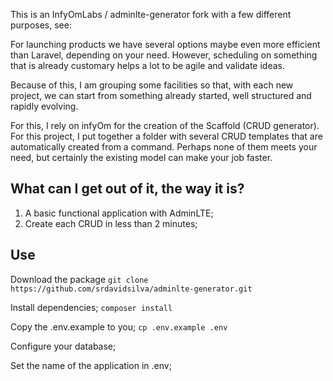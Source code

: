 This is an InfyOmLabs / adminlte-generator fork with a few different purposes, see:

For launching products we have several options maybe even more efficient than Laravel, depending on your need. However, scheduling on something that is already customary helps a lot to be agile and validate ideas.

Because of this, I am grouping some facilities so that, with each new project, we can start from something already started, well structured and rapidly evolving.

For this, I rely on infyOm for the creation of the Scaffold (CRUD generator).
For this project, I put together a folder with several CRUD templates that are automatically created from a command. Perhaps none of them meets your need, but certainly the existing model can make your job faster.

## What can I get out of it, the way it is?

1. A basic functional application with AdminLTE;
2. Create each CRUD in less than 2 minutes;

## Use
Download the package
` git clone https://github.com/srdavidsilva/adminlte-generator.git `

Install dependencies;
` composer install `

Copy the .env.example to you;
`cp .env.example .env`

Configure your database;

Set the name of the application in .env;
